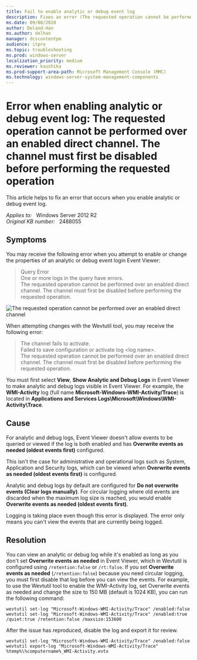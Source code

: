```yaml
---
title: Fail to enable analytic or debug event log
description: Fixes an error (The requested operation cannot be performed over an enabled direct channel. The channel must first be disabled before performing the requested operation) that occurs when you enable analytic or debug event log
ms.date: 09/08/2020
author: Deland-Han
ms.author: delhan
manager: dcscontentpm
audience: itpro
ms.topic: troubleshooting
ms.prod: windows-server
localization_priority: medium
ms.reviewer: kaushika
ms.prod-support-area-path: Microsoft Management Console (MMC)
ms.technology: windows-server-system-management-components
---
```

# Error when enabling analytic or debug event log: The requested operation cannot be performed over an enabled direct channel. The channel must first be disabled before performing the requested operation

This article helps to fix an error that occurs when you enable analytic or debug event log.

_Applies to:_ &nbsp; Windows Server 2012 R2  
_Original KB number:_ &nbsp; 2488055

## Symptoms

You may receive the following error when you attempt to enable or change the properties of an analytic or debug event login Event Viewer:

> Query Error  
> One or more logs in the query have errors.  
> The requested operation cannot be performed over an enabled direct channel. The channel must first be disabled before performing the requested operation.

![The requested operation cannot be performed over an enabled direct channel](./media/error-when-enabling-analytic-debug-event-log/error-message-dialog-box.png)

When attempting changes with the Wevtutil tool, you may receive the following error:

> The channel fails to activate.  
> Failed to save configuration or activate log \<log name>.  
> The requested operation cannot be performed over an enabled direct channel. The channel must first be disabled before performing the requested operation.

You must first select **View**, **Show Analytic and Debug Logs** in Event Viewer to make analytic and debug logs visible in Event Viewer. For example, the **WMI-Activity** log (full name **Microsoft-Windows-WMI-Activity/Trace**) is located in **Applications and Services Logs\Microsoft\Windows\WMI-Activity\Trace**.

## Cause

For analytic and debug logs, Event Viewer doesn't allow events to be queried or viewed if the log is both enabled and has **Overwrite events as needed (oldest events first)** configured.

This isn't the case for administrative and operational logs such as System, Application and Security logs, which can be viewed when **Overwrite events as needed (oldest events first)** is configured.

Analytic and debug logs by default are configured for **Do not overwrite events (Clear logs manually)**. For circular logging where old events are discarded when the maximum log size is reached, you would enable **Overwrite events as needed (oldest events first)**.

Logging is taking place even though this error is displayed. The error only means you can't view the events that are currently being logged.

## Resolution

You can view an analytic or debug log while it's enabled as long as you don't set **Overwrite events as needed** in Event Viewer, which in Wevtutil is configured using `/retention:false` or `/rt:false`.
If you set **Overwrite events as needed** (`/retention:false`) because you need circular logging, you must first disable that log before you can view the events.
For example, to use the Wevtutil tool to enable the WMI-Activity log, set Overwrite events as needed and change the size to 150 MB (default is 1024 KB), you can run the following command:

```console
wevtutil set-log "Microsoft-Windows-WMI-Activity/Trace" /enabled:false
wevtutil set-log "Microsoft-Windows-WMI-Activity/Trace" /enabled:true /quiet:true /retention:false /maxsize:153600
```

After the issue has reproduced, disable the log and export it for review.

```console
wevtutil set-log "Microsoft-Windows-WMI-Activity/Trace" /enabled:false
wevtutil export-log "Microsoft-Windows-WMI-Activity/Trace" %temp%\%computername%_WMI-Activity.evtx
```
